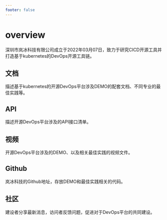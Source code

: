 ```yaml
---
footer: false
---
```


# overview
深圳市岚冰科技有限公司成立于2022年03月07日，致力于研究CICD开源工具并打造基于kubernetes的DevOps开源工具链。

## 文档
描述基于kubernetes的开源DevOps平台涉及DEMO的配套文档、不同专业的最佳实践等。

## API
描述开源DevOps平台涉及的API接口清单。

## 视频
开源DevOps平台涉及的DEMO、以及相关最佳实践的视频文件。

## Github
岚冰科技的Github地址，存放DEMO和最佳实践相关的代码。

## 社区
建设者分享最新消息，访问者反馈问题，促进对于DevOps平台的共同建设。